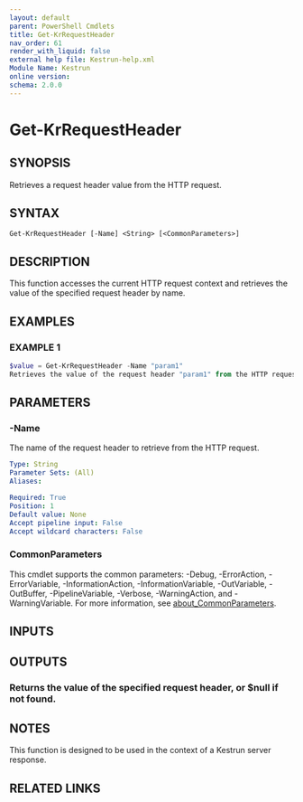 ```yaml
---
layout: default
parent: PowerShell Cmdlets
title: Get-KrRequestHeader
nav_order: 61
render_with_liquid: false
external help file: Kestrun-help.xml
Module Name: Kestrun
online version:
schema: 2.0.0
---
```


# Get-KrRequestHeader

## SYNOPSIS
Retrieves a request header value from the HTTP request.

## SYNTAX

```
Get-KrRequestHeader [-Name] <String> [<CommonParameters>]
```

## DESCRIPTION
This function accesses the current HTTP request context and retrieves the value
of the specified request header by name.

## EXAMPLES

### EXAMPLE 1
```powershell
$value = Get-KrRequestHeader -Name "param1"
Retrieves the value of the request header "param1" from the HTTP request.
```

## PARAMETERS

### -Name
The name of the request header to retrieve from the HTTP request.

```yaml
Type: String
Parameter Sets: (All)
Aliases:

Required: True
Position: 1
Default value: None
Accept pipeline input: False
Accept wildcard characters: False
```

### CommonParameters
This cmdlet supports the common parameters: -Debug, -ErrorAction, -ErrorVariable, -InformationAction, -InformationVariable, -OutVariable, -OutBuffer, -PipelineVariable, -Verbose, -WarningAction, and -WarningVariable. For more information, see [about_CommonParameters](http://go.microsoft.com/fwlink/?LinkID=113216).

## INPUTS

## OUTPUTS

### Returns the value of the specified request header, or $null if not found.
## NOTES
This function is designed to be used in the context of a Kestrun server response.

## RELATED LINKS
